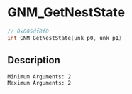 # GNM_GetNestState
```c
// 0x005df8f0
int GNM_GetNestState(unk p0, unk p1)
```
## Description
```
Minimum Arguments: 2
Maximum Arguments: 2
```
